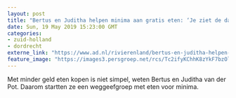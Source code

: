 ```yaml
---
layout: post
title: "Bertus en Juditha helpen minima aan gratis eten: ‘Je ziet de dankbaarheid in hun ogen’"
date: Sun, 19 May 2019 15:23:00 GMT
categories: 
- zuid-holland 
- dordrecht 
externe_link: "https://www.ad.nl/rivierenland/bertus-en-juditha-helpen-minima-aan-gratis-eten-je-ziet-de-dankbaarheid-in-hun-ogen~a4a998b5/"
feature_image: "https://images3.persgroep.net/rcs/Tc2ifyKChhK8zYkF7bzOljAMytc/diocontent/148328223/_fitwidth/400/?appId=21791a8992982cd8da851550a453bd7f&quality=0.7"
---
```


Met minder geld eten kopen is niet simpel, weten Bertus en Juditha van der Pot. Daarom startten ze een weggeefgroep met eten voor minima.
